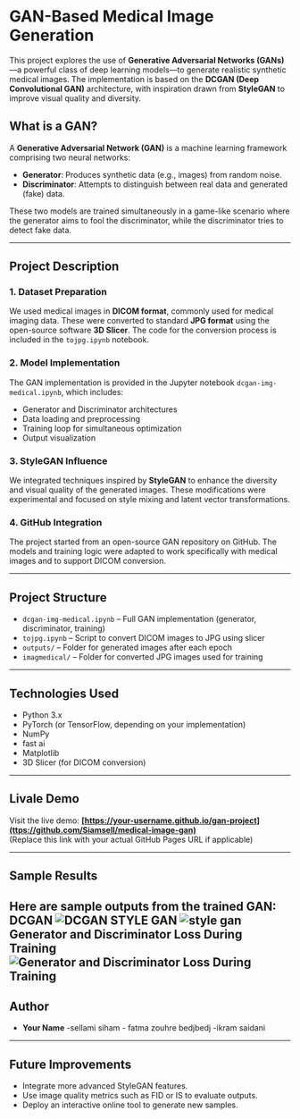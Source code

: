 
# GAN-Based Medical Image Generation

This project explores the use of **Generative Adversarial Networks (GANs)**—a powerful class of deep learning models—to generate realistic synthetic medical images. The implementation is based on the **DCGAN (Deep Convolutional GAN)** architecture, with inspiration drawn from **StyleGAN** to improve visual quality and diversity.

## What is a GAN?

A **Generative Adversarial Network (GAN)** is a machine learning framework comprising two neural networks:

- **Generator**: Produces synthetic data (e.g., images) from random noise.
- **Discriminator**: Attempts to distinguish between real data and generated (fake) data.

These two models are trained simultaneously in a game-like scenario where the generator aims to fool the discriminator, while the discriminator tries to detect fake data.

---
 
##  Project Description

### 1. Dataset Preparation
We used medical images in **DICOM format**, commonly used for medical imaging data. These were converted to standard **JPG format** using the open-source software **3D Slicer**. The code for the conversion process is included in the `tojpg.ipynb` notebook.

### 2. Model Implementation
The GAN implementation is provided in the Jupyter notebook `dcgan-img-medical.ipynb`, which includes:
- Generator and Discriminator architectures
- Data loading and preprocessing
- Training loop for simultaneous optimization
- Output visualization

### 3. StyleGAN Influence
We integrated techniques inspired by **StyleGAN** to enhance the diversity and visual quality of the generated images. These modifications were experimental and focused on style mixing and latent vector transformations.

### 4. GitHub Integration
The project started from an open-source GAN repository on GitHub. The models and training logic were adapted to work specifically with medical images and to support DICOM conversion.

---

##  Project Structure

- `dcgan-img-medical.ipynb` – Full GAN implementation (generator, discriminator, training)
- `tojpg.ipynb` – Script to convert DICOM images to JPG using slicer
- `outputs/` – Folder for generated images after each epoch
- `imagmedical/` – Folder for converted JPG images used for training

---

## Technologies Used

- Python 3.x
- PyTorch (or TensorFlow, depending on your implementation)
- NumPy
- fast ai
- Matplotlib
- 3D Slicer (for DICOM conversion)

---

##  Livale Demo

Visit the live demo: **[https://your-username.github.io/gan-project](ttps://github.com/Siamsell/medical-image-gan)**  
(Replace this link with your actual GitHub Pages URL if applicable)

---

## Sample Results

Here are sample outputs from the trained GAN:
DCGAN
![DCGAN](https://od.lk/s/ODZfNjkzODM2OTRf/dcgansimple.jpg)
STYLE GAN
![style gan](https://od.lk/s/ODZfNjkzODM2OTZf/stylegan.jpg)
Generator and Discriminator Loss During Training
![Generator and Discriminator Loss During Training](https://od.lk/s/ODZfNjkzODM3NjFf/loss.jpg)
---

## Author

- **Your Name**
-sellami siham   - fatma zouhre bedjbedj   -ikram saidani
 
---

## Future Improvements

- Integrate more advanced StyleGAN features.
- Use image quality metrics such as FID or IS to evaluate outputs.
- Deploy an interactive online tool to generate new samples.

